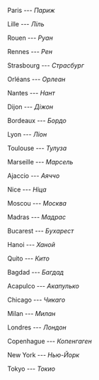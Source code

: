 Paris --- *Париж*



Lille --- *Ліль*



Rouen --- *Руан*



Rennes --- *Рен*



Strasbourg --- *Страсбург*



Orléans --- *Орлеан*



Nantes --- *Нант*



Dijon --- *Діжон*



Bordeaux --- *Бордо*



Lyon --- *Ліон*



Toulouse --- *Тулуза*



Marseille --- *Марсель*



Ajaccio --- *Аяччо*



Nice --- *Ніца*



Moscou --- *Москва*



Madras --- *Мадрас*



Bucarest --- *Бухарест*



Hanoi --- *Ханой*



Quito --- *Кито*



Bagdad --- *Багдад*



Acapulco --- *Акапулько*



Chicago --- *Чикаго*



Milan --- *Милан*



Londres --- *Лондон*



Copenhague --- *Копенгаген*



New York --- *Нью-Йорк*



Tokyo --- *Токио*